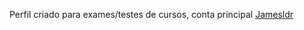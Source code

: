 Perfil criado para exames/testes de cursos, conta principal [Jamesldr](https://github.com/jamesldr)
